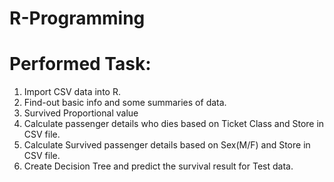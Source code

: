 # R-Programming


# Performed Task:

1. Import CSV data into R.
2. Find-out basic info and some summaries of data.
3. Survived Proportional value
4. Calculate passenger details who dies based on Ticket Class and Store in CSV file.
5. Calculate Survived passenger details based on Sex(M/F) and Store in CSV file.
6. Create Decision Tree and predict the survival result for Test data. 
